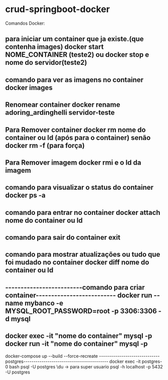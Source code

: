 # crud-springboot-docker

Comandos Docker:

para iniciar um container que ja existe.(que contenha images)
 docker start NOME_CONTAINER (teste2)
ou docker stop e nome do servidor(teste2)
--------------------------------------------------------------
comando para ver as imagens no container
docker images
--------------------------------------------------------------
Renomear container
docker rename adoring_ardinghelli servidor-teste
----------------------------------------------------------------
Para Remover container
docker rm nome do container ou Id (após para o container) senão docker rm -f (para força)
----------------------------------------------------------------
Para Remover imagem
docker rmi e o Id da imagem
--------------------------------------------------------------
comando para visualizar o status do container
docker ps -a 
---------------------------------------------------------------
comando para entrar no container
docker attach nome do container ou Id
---------------------------------------------------------------
comando para sair do container
exit
-------------------------------------------------------------------
comando para mostrar atualizações ou tudo que foi mudado no container
docker diff nome do container ou Id
----------------------------------------------------------------------------
-------------------------comando para criar container--------------------------
docker run --name mybanco -e MYSQL_ROOT_PASSWORD=root -p 3306:3306 -d mysql
-----------------------------------------------------------------------------
docker exec -it "nome do container" mysql -p
docker run -it "nome do container" mysql -p
------------------------------------------------------------------------------------
docker-compose up --build --force-recreate
------------------------------postgres------------------------------------------
docker exec -it postgres-0 bash
psql -U postgres
\du -> para super usuario
psql -h localhost -p 5432 -U postgres
